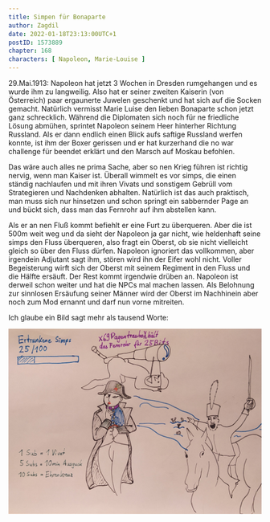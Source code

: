 ```yaml
---
title: Simpen für Bonaparte
author: Zagdil
date: 2022-01-18T23:13:00UTC+1
postID: 1573889
chapter: 168
characters: [ Napoleon, Marie-Louise ]
---
```

29.Mai.1913: Napoleon hat jetzt 3 Wochen in Dresden rumgehangen und es wurde ihm zu langweilig. Also hat er seiner zweiten Kaiserin (von Österreich) paar ergaunerte Juwelen geschenkt und hat sich auf die Socken gemacht. Natürlich vermisst Marie Luise den lieben Bonaparte schon jetzt ganz schrecklich. Während die Diplomaten sich noch für ne friedliche Lösung abmühen, sprintet Napoleon seinem Heer hinterher Richtung Russland. Als er dann endlich einen Blick aufs saftige Russland werfen konnte, ist ihm der Boxer gerissen und er hat kurzerhand die no war challenge für beendet erklärt und den Marsch auf Moskau befohlen.

Das wäre auch alles ne prima Sache, aber so nen Krieg führen ist richtig nervig, wenn man Kaiser ist. Überall wimmelt es vor simps, die einen ständig nachlaufen und mit ihren Vivats und sonstigem Gebrüll vom Strategieren und Nachdenken abhalten. Natürlich ist das auch praktisch, man muss sich nur hinsetzen und schon springt ein sabbernder Page an und bückt sich, dass man das Fernrohr auf ihm abstellen kann.

Als er an nen Fluß kommt befiehlt er eine Furt zu überqueren. Aber die ist 500m weit weg und da sieht der Napoleon ja gar nicht, wie heldenhaft seine simps den Fluss überqueren, also fragt ein Oberst, ob sie nicht vielleicht gleich so über den Fluss dürfen. Napoleon ignoriert das vollkommen, aber irgendein Adjutant sagt ihm, stören wird ihn der Eifer wohl nicht. Voller Begeisterung wirft sich der Oberst mit seinem Regiment in den Fluss und die Hälfte ersäuft. Der Rest kommt irgendwie drüben an. Napoleon ist derweil schon weiter und hat die NPCs mal machen lassen. Als Belohnung zur sinnlosen Ersäufung seiner Männer wird der Oberst im Nachhinein aber noch zum Mod ernannt und darf nun vorne mitreiten.

Ich glaube ein Bild sagt mehr als tausend Worte:

![Chibinapoleon](/assets/images/zaeh-168.jpg)